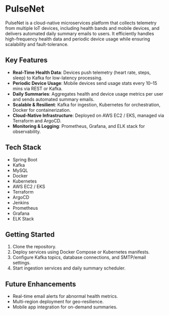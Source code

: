 # PulseNet

PulseNet is a cloud-native microservices platform that collects telemetry from multiple IoT devices, including health bands and mobile devices, and delivers automated daily summary emails to users. It efficiently handles high-frequency health data and periodic device usage while ensuring scalability and fault-tolerance.

## Key Features

- **Real-Time Health Data**: Devices push telemetry (heart rate, steps, sleep) to Kafka for low-latency processing.
- **Periodic Device Usage**: Mobile devices send usage stats every 10–15 mins via REST or Kafka.
- **Daily Summaries**: Aggregates health and device usage metrics per user and sends automated summary emails.
- **Scalable & Resilient**: Kafka for ingestion, Kubernetes for orchestration, Docker for containerization.
- **Cloud-Native Infrastructure**: Deployed on AWS EC2 / EKS, managed via Terraform and ArgoCD.
- **Monitoring & Logging**: Prometheus, Grafana, and ELK stack for observability.

## Tech Stack

- Spring Boot
- Kafka
- MySQL
- Docker
- Kubernetes
- AWS EC2 / EKS
- Terraform
- ArgoCD
- Jenkins
- Prometheus
- Grafana
- ELK Stack

## Getting Started

1. Clone the repository.
2. Deploy services using Docker Compose or Kubernetes manifests.
3. Configure Kafka topics, database connections, and SMTP/email settings.
4. Start ingestion services and daily summary scheduler.

## Future Enhancements

- Real-time email alerts for abnormal health metrics.
- Multi-region deployment for geo-resilience.
- Mobile app integration for on-demand summaries.
